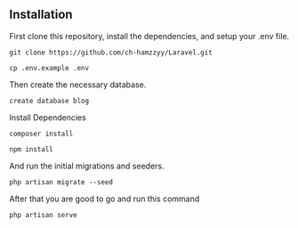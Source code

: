 
## Installation

First clone this repository, install the dependencies, and setup your .env file.

```
git clone https://github.com/ch-hamzzyy/Laravel.git
```
```
cp .env.example .env
```
Then create the necessary database.


```
create database blog
```
Install Dependencies


```
composer install
```
```
npm install
```


And run the initial migrations and seeders.

```
php artisan migrate --seed
```
After that you are good to go and run this command
```
php artisan serve
```
